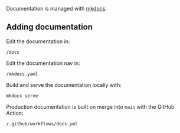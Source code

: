 <!--
SPDX-FileCopyrightText: 2025 Supabase <support@supabase.io>
SPDX-FileCopyrightText: 2025 Łukasz Niemier <~@hauleth.dev>

SPDX-License-Identifier: Apache-2.0
SPDX-License-Identifier: EUPL-1.2
-->

Documentation is managed with [mkdocs](https://www.mkdocs.org/).

## Adding documentation

Edit the documentation in:

`/docs`

Edit the documentation nav in:

`/mkdocs.yaml`

Build and serve the documentation locally with:

`mkdocs serve`

Production documentation is built on merge into `main` with the GitHub Action:

`/.github/workflows/docs.yml`
